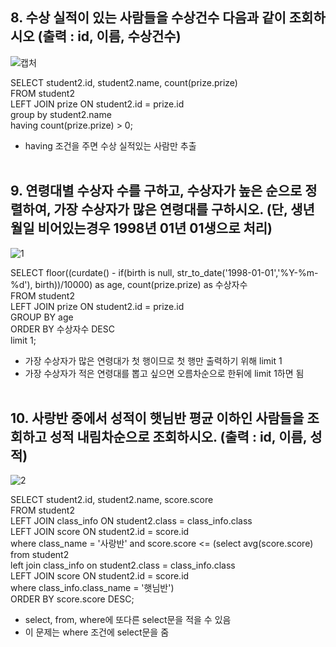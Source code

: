 ## 8. 수상 실적이 있는 사람들을 수상건수 다음과 같이 조회하시오 (출력 : id, 이름, 수상건수)	<br>
![캡처](https://user-images.githubusercontent.com/59272674/90020061-45d0ef00-dcea-11ea-9ffb-59974915f38b.JPG)	<br>


SELECT student2.id, student2.name, count(prize.prize)	<br>
FROM student2	<br>
LEFT JOIN prize ON student2.id = prize.id	<br>
group by student2.name	<br>
having count(prize.prize)  > 0;	<br>
- having 조건을 주면 수상 실적있는 사람만 추출	<br>	<br>

## 9. 연령대별 수상자 수를 구하고, 수상자가 높은 순으로 정렬하여, 가장 수상자가 많은 연령대를 구하시오. (단, 생년월일 비어있는경우 1998년 01년 01생으로 처리) 		<br>		
![1](https://user-images.githubusercontent.com/59272674/90020143-64cf8100-dcea-11ea-9f0f-bff3f91cd2db.JPG)	<br>

SELECT floor((curdate() - if(birth is null, str_to_date('1998-01-01','%Y-%m-%d'), birth))/10000) as age, count(prize.prize) as 수상자수	<br>
FROM student2 	<br>
LEFT JOIN prize ON student2.id = prize.id	<br>
GROUP BY age	<br>
ORDER BY 수상자수 DESC 	<br>
limit 1;	<br>
- 가장 수상자가 많은 연령대가 첫 행이므로 첫 행만 출력하기 위해 limit 1	<br>
- 가장 수상자가 적은 연령대를 뽑고 싶으면 오름차순으로 한뒤에 limit 1하면 됨	<br>	<br>



## 10. 사랑반 중에서 성적이 햇님반 평균 이하인 사람들을 조회하고 성적 내림차순으로 조회하시오. (출력 : id, 이름, 성적)			<br>
![2](https://user-images.githubusercontent.com/59272674/90020165-70bb4300-dcea-11ea-88b9-ee71975d75ad.JPG)	<br>

SELECT student2.id, student2.name, score.score 	<br>
FROM student2 	<br>
LEFT JOIN class_info ON student2.class = class_info.class	<br>
LEFT JOIN score ON student2.id = score.id	<br>
where class_name = '사랑반' and score.score <= (select avg(score.score)	<br>
from student2	<br>
left join class_info on student2.class = class_info.class	<br>
LEFT JOIN score ON student2.id = score.id	<br>
where class_info.class_name = '햇님반')	<br>
ORDER BY score.score DESC;	<br>
- select, from, where에 또다른 select문을 적을 수 있음	<br>
- 이 문제는 where 조건에 select문을 줌	<br>	<br>
				


